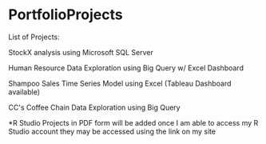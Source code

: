 # PortfolioProjects
List of Projects:

StockX analysis using Microsoft SQL Server


 Human Resource Data Exploration using Big Query w/ Excel Dashboard
 
 
 Shampoo Sales Time Series Model using Excel (Tableau Dashboard available)
 
 
 CC's Coffee Chain Data Exploration using Big Query
 
 *R Studio Projects in PDF form will be added once I am able to access my R Studio account they may be accessed using the link on my site 
